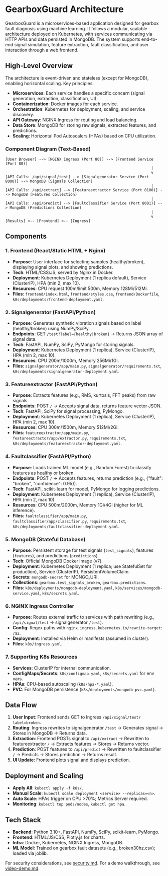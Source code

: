 # GearboxGuard Architecture

GearboxGuard is a microservices-based application designed for gearbox fault diagnosis using machine learning. It follows a modular, scalable architecture deployed on Kubernetes, with services communicating via HTTP APIs and data persisted in MongoDB. The system supports end-to-end signal simulation, feature extraction, fault classification, and user interaction through a web frontend.

## High-Level Overview
The architecture is event-driven and stateless (except for MongoDB), enabling horizontal scaling. Key principles:
- **Microservices**: Each service handles a specific concern (signal generation, extraction, classification, UI).
- **Containerization**: Docker images for each service.
- **Orchestration**: Kubernetes for deployment, scaling, and service discovery.
- **API Gateway**: NGINX Ingress for routing and load balancing.
- **Data Store**: MongoDB for storing raw signals, extracted features, and predictions.
- **Scaling**: Horizontal Pod Autoscalers (HPAs) based on CPU utilization.

### Component Diagram (Text-Based)
```
[User Browser] --> [NGINX Ingress (Port 80)] --> [Frontend Service (Port 80)]
                                                                 |
                                                                 v
[API Calls: /api/signal/test] --> [Signalgenerator Service (Port 8000)] --> MongoDB (Signals Collection)
                                                                 |
[API Calls: /api/extract] --> [Featureextractor Service (Port 8100)] --> MongoDB (Features Collection)
                                                                 |
[API Calls: /api/predict] --> [Faultclassifier Service (Port 8001)] --> MongoDB (Predictions Collection)
                                                                 |
                                                                 v
[Results] <-- [Frontend] <-- [Ingress]
```

## Components

### 1. **Frontend (React/Static HTML + Nginx)**
   - **Purpose**: User interface for selecting samples (healthy/broken), displaying signal plots, and showing predictions.
   - **Tech**: HTML/CSS/JS, served by Nginx in Docker.
   - **Deployment**: Kubernetes Deployment (1 replica default), Service (ClusterIP), HPA (min 2, max 10).
   - **Resources**: CPU request 100m/limit 500m, Memory 128Mi/512Mi.
   - **Files**: `frontend/index.html`, `frontend/styles.css`, `frontend/Dockerfile`, `k8s/deployments/frontend-deployment.yaml`.

### 2. **Signalgenerator (FastAPI/Python)**
   - **Purpose**: Generates synthetic vibration signals based on label (healthy/broken) using NumPy/SciPy.
   - **Endpoints**: GET `/test?label={healthy|broken}` → Returns JSON array of signal data.
   - **Tech**: FastAPI, NumPy, SciPy, PyMongo for storing signals.
   - **Deployment**: Kubernetes Deployment (1 replica), Service (ClusterIP), HPA (min 2, max 10).
   - **Resources**: CPU 200m/1000m, Memory 256Mi/1Gi.
   - **Files**: `signalgenerator/app/main.py`, `signalgenerator/requirements.txt`, `k8s/deployments/signalgenerator-deployment.yaml`.

### 3. **Featureextractor (FastAPI/Python)**
   - **Purpose**: Extracts features (e.g., RMS, kurtosis, FFT peaks) from raw signals.
   - **Endpoints**: POST `/` → Accepts signal data, returns feature vector JSON.
   - **Tech**: FastAPI, SciPy for signal processing, PyMongo.
   - **Deployment**: Kubernetes Deployment (1 replica), Service (ClusterIP), HPA (min 2, max 10).
   - **Resources**: CPU 300m/1500m, Memory 512Mi/2Gi.
   - **Files**: `featureextractor/app/main.py`, `featureextractor/app/extractor.py`, `requirements.txt`, `k8s/deployments/featureextractor-deployment.yaml`.

### 4. **Faultclassifier (FastAPI/Python)**
   - **Purpose**: Loads trained ML model (e.g., Random Forest) to classify features as healthy or broken.
   - **Endpoints**: POST `/` → Accepts features, returns prediction (e.g., {"fault": "broken", "confidence": 0.95}).
   - **Tech**: FastAPI, scikit-learn for model, PyMongo for logging predictions.
   - **Deployment**: Kubernetes Deployment (1 replica), Service (ClusterIP), HPA (min 2, max 10).
   - **Resources**: CPU 500m/2000m, Memory 1Gi/4Gi (higher for ML inference).
   - **Files**: `faultclassifier/app/main.py`, `faultclassifier/app/classifier.py`, `requirements.txt`, `k8s/deployments/faultclassifier-deployment.yaml`.

### 5. **MongoDB (Stateful Database)**
   - **Purpose**: Persistent storage for test signals (`test_signals`), features (`features`), and predictions (`predictions`).
   - **Tech**: Official MongoDB Docker image (v7).
   - **Deployment**: Kubernetes Deployment (1 replica; use StatefulSet for production), Service (ClusterIP), PersistentVolumeClaim.
   - **Secrets**: `mongodb-secret` for MONGO_URI.
   - **Collections**: `gearbox.test_signals_broken`, `gearbox.predictions`.
   - **Files**: `k8s/deployments/mongodb-deployment.yaml`, `k8s/services/mongodb-service.yaml`, `k8s/secrets.yaml`.

### 6. **NGINX Ingress Controller**
   - **Purpose**: Routes external traffic to services with path rewriting (e.g., `/api/signal/test` → signalgenerator `/test`).
   - **Config**: Regex paths with `nginx.ingress.kubernetes.io/rewrite-target: /$2`.
   - **Deployment**: Installed via Helm or manifests (assumed in cluster).
   - **Files**: `k8s/ingress.yaml`.

### 7. **Supporting K8s Resources**
   - **Services**: ClusterIP for internal communication.
   - **ConfigMaps/Secrets**: `k8s/configmap.yaml`, `k8s/secrets.yaml` for env vars.
   - **HPAs**: CPU-based autoscaling (`k8s/hpa-*.yaml`).
   - **PVC**: For MongoDB persistence (`k8s/deployments/mongodb-pvc.yaml`).

## Data Flow
1. **User Input**: Frontend sends GET to Ingress `/api/signal/test?label=broken`.
2. **Routing**: Ingress rewrites to signalgenerator `/test` → Generates signal → Stores in MongoDB → Returns data.
3. **Extraction**: Frontend POSTs signal to `/api/extract` → Rewritten to featureextractor `/` → Extracts features → Stores → Returns vector.
4. **Prediction**: POST features to `/api/predict` → Rewritten to faultclassifier `/` → Predicts → Stores prediction → Returns result.
5. **UI Update**: Frontend plots signal and displays prediction.

## Deployment and Scaling
- **Apply All**: `kubectl apply -f k8s/`.
- **Manual Scale**: `kubectl scale deployment <service> --replicas=<n>`.
- **Auto Scale**: HPAs trigger on CPU >70%; Metrics Server required.
- **Monitoring**: `kubectl top pods/nodes`, `kubectl get hpa`.

## Tech Stack
- **Backend**: Python 3.10+, FastAPI, NumPy, SciPy, scikit-learn, PyMongo.
- **Frontend**: HTML/JS/CSS, Plotly.js for charts.
- **Infra**: Docker, Kubernetes, NGINX Ingress, MongoDB.
- **ML Model**: Trained on gearbox fault datasets (e.g., broken30hz.csv); loaded via joblib.

For security considerations, see [security.md](security.md). For a demo walkthrough, see [video-demo.md](video-demo.md).
